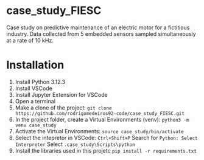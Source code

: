 # case_study_FIESC
Case study on predictive maintenance of an electric motor for a fictitious industry. Data collected from 5 embedded sensors sampled simultaneously at a rate of 10 kHz.

# Installation

1. Install Python 3.12.3
2. Install VSCode
3. Install Jupyter Extension for VSCode
4. Open a terminal
5. Make a clone of the project:
    ```git clone https://github.com/rodrigomedeiros92-code/case_study_FIESC.git```
5. In the project folder, create a Virtual Environments (venv):
    ```python3 -m venv case_study```
6. Activate the Virtual Environments:
    ```source case_study/bin/activate```
7. Select the intepretor in VSCode:
    ```Ctrl+Shift+P```
    Search for ```Python: Select Interpreter```
    Select ```.case_study\Scripts\python```
8. Install the libraries used in this projetc
    ```pip install -r requirements.txt```
